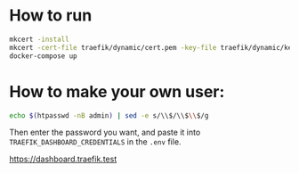 # How to run
```bash
mkcert -install
mkcert -cert-file traefik/dynamic/cert.pem -key-file traefik/dynamic/key.pem "*.test" "*.traefik.test" "semver-actions.test"
docker-compose up
```

# How to make your own user:
```bash
echo $(htpasswd -nB admin) | sed -e s/\\$/\\$\\$/g
```

Then enter the password you want, and paste it into `TRAEFIK_DASHBOARD_CREDENTIALS` in the `.env` file.

https://dashboard.traefik.test
